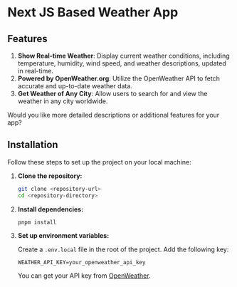 # Next JS Based Weather App

## Features

1. **Show Real-time Weather**: Display current weather conditions, including temperature, humidity, wind speed, and weather descriptions, updated in real-time.
2. **Powered by OpenWeather.org**: Utilize the OpenWeather API to fetch accurate and up-to-date weather data.
3. **Get Weather of Any City**: Allow users to search for and view the weather in any city worldwide.

Would you like more detailed descriptions or additional features for your app?

## Installation

Follow these steps to set up the project on your local machine:

1. **Clone the repository:**

   ```bash
   git clone <repository-url>
   cd <repository-directory>
   ```

2. **Install dependencies:**

   ```bash
   pnpm install
   ```

3. **Set up environment variables:**

   Create a `.env.local` file in the root of the project.
   Add the following key:

   ```env
   WEATHER_API_KEY=your_openweather_api_key
   ```

   You can get your API key from [OpenWeather](https://openweathermap.org/).
